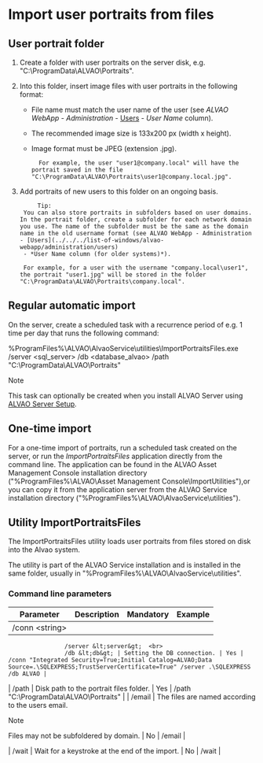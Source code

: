 # Import user portraits from files
     
## User portrait folder
     
1. Create a folder with user portraits on the server disk, e.g. "C:\ProgramData\ALVAO\Portraits".
2. Into this folder, insert image files with user portraits in the following format:
    - File name must match the user name of the user (see *ALVAO WebApp - Administration* - [Users](../../../list-of-windows/alvao-webapp/administration/users)
                    - *User Name* column).
    - The recommended image size is 133x200 px (width x height).
    - Image format must be JPEG (extension .jpg).

            For example, the user "user1@company.local" will have the portrait saved in the file "C:\ProgramData\ALVAO\Portraits\user1@company.local.jpg".
3. Add portraits of new users to this folder on an ongoing basis.

            Tip:
        You can also store portraits in subfolders based on user domains.  In the portrait folder, create a subfolder for each network domain you use. The name of the subfolder must be the same as the domain name in the old username format (see ALVAO WebApp - Administration - [Users](../../../list-of-windows/alvao-webapp/administration/users)
        - *User Name column (for older systems)*).  

        For example, for a user with the username "company.local\user1", the portrait "user1.jpg" will be stored in the folder "C:\ProgramData\ALVAO\Portraits\company.local".

## Regular automatic import
     
On the server, create a scheduled task with a recurrence period of e.g. 1 time per day that runs the following command:
     
%ProgramFiles%\ALVAO\AlvaoService\utilities\ImportPortraitsFiles.exe /server &lt;sql\_server&gt; /db &lt;database\_alvao&gt; /path "C:\ProgramData\ALVAO\Portraits"

> [!NOTE]
> This task can optionally be created when you install ALVAO Server using [ALVAO Server Setup](../installation).

## One-time import
      
For a one-time import of portraits, run a scheduled task created on the server, or run the *ImportPortraitsFiles* application directly from the command line. The application can be found in the ALVAO Asset Management Console installation directory ("%ProgramFiles%\ALVAO\Asset Management Console\ImportUtilities"),or you can copy it from the application server from the ALVAO Service installation directory ("%ProgramFiles%\ALVAO\AlvaoService\utilities").
      
## Utility ImportPortraitsFiles
      
The ImportPortraitsFiles utility loads user portraits from files stored on disk into the Alvao system.
     
The utility is part of the ALVAO Service installation and is installed in the same folder, usually in "%ProgramFiles%\ALVAO\AlvaoService\utilities".
      
### Command line parameters

| Parameter | Description | Mandatory | Example |
| --- | --- | --- | --- |
| /conn &lt;string&gt;  <br>
                    /server &lt;server&gt;  <br>
                    /db &lt;db&gt; | Setting the DB connection. | Yes | /conn "Integrated Security=True;Initial Catalog=ALVAO;Data Source=.\SQLEXPRESS;TrustServerCertificate=True" /server .\SQLEXPRESS /db ALVAO |
| /path | Disk path to the portrait files folder. | Yes | /path "C:\ProgramData\ALVAO\Portraits" |
| /email | The files are named according to the users email.  <br>
> [!NOTE]
> Files may not be subfoldered by domain. | No | /email |

| /wait | Wait for a keystroke at the end of the import. | No | /wait |

